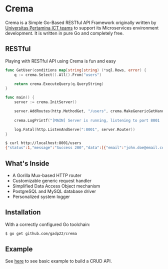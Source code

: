 
# Crema
Crema is a Simple Go-Based RESTful API Framework originally written by [Universitas Pertamina ICT teams](https://tki.universitaspertamina.ac.id) to support its Microservices environment development. It is written in pure Go and completely free.

## RESTful
Playing with RESTful API using Crema is fun and easy

```go
func GetUser(conditions map[string]string) (*sql.Rows, error) {
	q := crema.Select().All().From("users")

	return crema.ExecuteQuery(q.QueryString)
}

func main() {
	server := crema.InitServer()

	server.AddRoutes(http.MethodGet, "/users", crema.MakeGenericGetHandler(GetUser))
  
	crema.LogPrintf("[MAIN] Server is running, listening to port 8001 ....")

	log.Fatal(http.ListenAndServe(":8001", server.Router))
}
```

```sh
$ curl http://localhost:8001/users
{"status":1,"message":"Success 200","data":[{"email":"john.doe@email.com","id":16,"name":"John Doe"},{"email":"bob@email.com","id":17,"name":"Bob"}]}
```


## What's Inside

* A Gorilla Mux-based HTTP router
* Customizable generic request handler
* Simplified Data Access Object mechanism
* PostgreSQL and MySQL database driver
* Personalized system logger

## Installation
With a correctly configured Go toolchain:

```sh
$ go get github.com/gadp22/crema
```

## Example
See [here](https://github.com/gadp22/crema/blob/master/example.go) to see basic example to build a CRUD API. 
